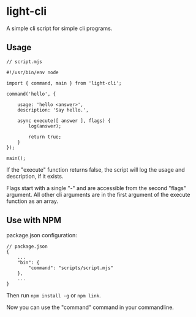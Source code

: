 # light-cli

A simple cli script for simple cli programs.

## Usage

```
// script.mjs

#!/usr/bin/env node

import { command, main } from 'light-cli';

command('hello', {

    usage: 'hello <answer>',
    description: 'Say hello.',

    async execute([ answer ], flags) {
        log(answer);

        return true;
    }
});

main();
```

If the "execute" function returns false, the script will log the usage and description, if it exists.
 
Flags start with a single "-" and are accessible from the second "flags" argument. 
All other cli arguments are in the first argument of the execute function as an array.

## Use with NPM

package.json configuration:

```
// package.json
{
    ...
    "bin": {
        "command": "scripts/script.mjs"
    },
    ...
}
```

Then run ```npm install -g``` or ```npm link```.

Now you can use the "command" command in your commandline.